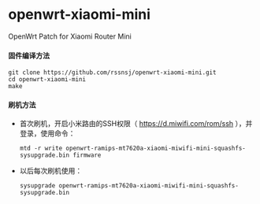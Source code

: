 openwrt-xiaomi-mini
==============

OpenWrt Patch for Xiaomi Router Mini

#### 固件编译方法

    git clone https://github.com/rssnsj/openwrt-xiaomi-mini.git
    cd openwrt-xiaomi-mini
    make

#### 刷机方法

* 首次刷机，开启小米路由的SSH权限（ https://d.miwifi.com/rom/ssh ），并登录，使用命令：

    `mtd -r write openwrt-ramips-mt7620a-xiaomi-miwifi-mini-squashfs-sysupgrade.bin firmware`

* 以后每次刷机使用：

    `sysupgrade openwrt-ramips-mt7620a-xiaomi-miwifi-mini-squashfs-sysupgrade.bin`
